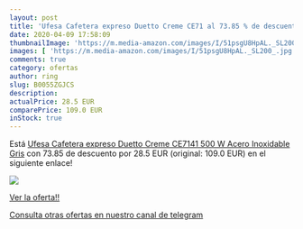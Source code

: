 ```yaml
---
layout: post
title: 'Ufesa Cafetera expreso Duetto Creme CE71 al 73.85 % de descuento'
date: 2020-04-09 17:58:09
thumbnailImage: 'https://m.media-amazon.com/images/I/51psgU8HpAL._SL200_.jpg'
images: [ 'https://m.media-amazon.com/images/I/51psgU8HpAL._SL200_.jpg' ]
comments: true
category: ofertas
author: ring
slug: B0055ZGJCS
description:
actualPrice: 28.5 EUR
comparePrice: 109.0 EUR
inStock: true
---
```


Está [Ufesa Cafetera expreso Duetto Creme CE7141  500 W  Acero Inoxidable  Gris](https://www.amazon.com/dp/B0055ZGJCS/?tag=redken08-20) con 73.85 de descuento por 28.5 EUR (original: 109.0 EUR) en el siguiente enlace!

[![](https://m.media-amazon.com/images/I/51psgU8HpAL._SL200_.jpg)](https://www.amazon.com/dp/B0055ZGJCS/?tag=redken08-20)

[Ver la oferta!!](https://www.amazon.com/dp/B0055ZGJCS/?tag=redken08-20)

[Consulta otras ofertas en nuestro canal de telegram](https://t.me/s/ofertas25)
